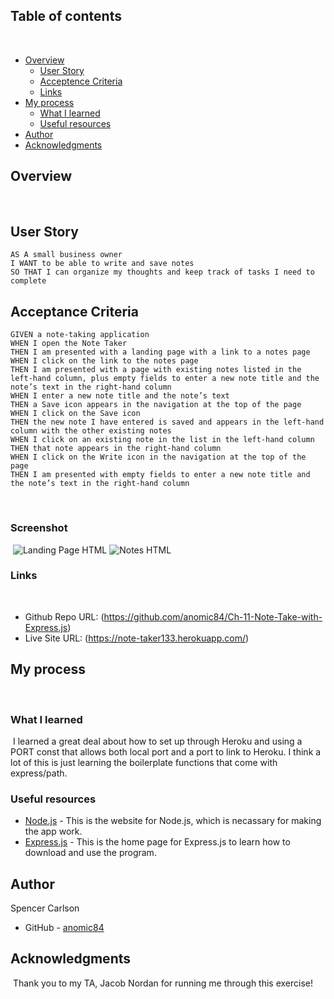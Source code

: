 ## Table of contents
​
- [Overview](#overview)
  - [User Story](#user-story)
  - [Acceptence Criteria](#acceptance-criteria)
  - [Links](#links)
- [My process](#my-process)
  - [What I learned](#what-i-learned)
  - [Useful resources](#useful-resources)
- [Author](#author)
- [Acknowledgments](#acknowledgments)
​
## Overview
​
## User Story

```
AS A small business owner
I WANT to be able to write and save notes
SO THAT I can organize my thoughts and keep track of tasks I need to complete
```


## Acceptance Criteria

```
GIVEN a note-taking application
WHEN I open the Note Taker
THEN I am presented with a landing page with a link to a notes page
WHEN I click on the link to the notes page
THEN I am presented with a page with existing notes listed in the left-hand column, plus empty fields to enter a new note title and the note’s text in the right-hand column
WHEN I enter a new note title and the note’s text
THEN a Save icon appears in the navigation at the top of the page
WHEN I click on the Save icon
THEN the new note I have entered is saved and appears in the left-hand column with the other existing notes
WHEN I click on an existing note in the list in the left-hand column
THEN that note appears in the right-hand column
WHEN I click on the Write icon in the navigation at the top of the page
THEN I am presented with empty fields to enter a new note title and the note’s text in the right-hand column
```
​
### Screenshot
​
![Landing Page HTML](https://i.imgur.com/RWVcxOK.png)
![Notes HTML](https://i.imgur.com/4Bu5GrE.png)
​
​
### Links
​
- Github Repo URL: (https://github.com/anomic84/Ch-11-Note-Take-with-Express.js)
- Live Site URL: (https://note-taker133.herokuapp.com/)
​
## My process
​
### What I learned
​
I learned a great deal about how to set up through Heroku and using a PORT const that allows both local port and a port to link to Heroku. I think a lot of this is just learning the boilerplate functions that come with express/path. 
​

### Useful resources

- [Node.js](https://nodejs.org/en/) - This is the website for Node.js, which is necassary for making the app work.
- [Express.js](https://expressjs.com/) - This is the home page for Express.js to learn how to download and use the program.
​
## Author
  Spencer Carlson
- GitHub - [anomic84](https://github.com/anomic84)
​
## Acknowledgments
​
Thank you to my TA, Jacob Nordan for running me through this exercise!
​
